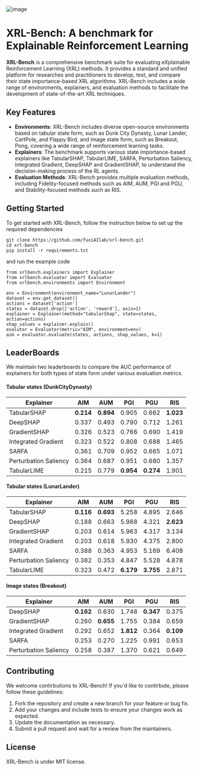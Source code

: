 ![image](https://github.com/fuxiAIlab/xrl-bench/blob/main/docs/XRL-Bench.png)

# XRL-Bench: A benchmark for Explainable Reinforcement Learning

**XRL-Bench** is a comprehensive benchmark suite for evaluating eXplainable Reinforcement Learning (XRL) methods. It provides a standard and unified platform for researches and practitioners to develop, test, and compare their state importance-based XRL algorithms. XRL-Bench includes a wide range of environments, explainers, and evaluation methods to facilitate the development of state-of-the-art XRL techniques.

## Key Features
- **Environments**: XRL-Bench includes diverse open-source environments based on tabular state form, such as Dunk City Dynasty, Lunar Lander, CartPole, and Flappy Bird, and image state form, such as Breakout, Pong, covering a wide range of reinforcement learning tasks.
- **Explainers**: The benchmark supports various state importance-based explainers like TabularSHAP, TabularLIME, SARFA, Perturbation Saliency, Integrated Gradient, DeepSHAP and GradientSHAP, to understand the decision-making process of the RL agents.
- **Evaluation Methods**: XRL-Bench provides multiple evaluation methods, including Fidelity-focused methods such as AIM, AUM, PGI and PGU, and Stability-focused methods such as RIS. 

## Getting Started
To get started with XRL-Bench, follow the instruction below to set up the required dependencies 

```
git clone https://github.com/fuxiAIlab/xrl-bench.git
cd xrl-bench
pip install -r requirements.txt
```
and run the example code

```
from xrlbench.explainers import Explainer
from xrlbench.evaluator import Evaluator
from xrlbench.environments import Environment

env = Environment(environment_name="LunarLander")
dataset = env.get_dataset()
actions = dataset['action']
states = dataset.drop(['action', 'reward'], axis=1)
explainer = Explainer(method="tabularShap", state=states, action=actions)
shap_values = explainer.explain()
evalutor = Evaluator(metric="AIM", environment=env)
aim = evaluator.evaluate(states, actions, shap_values, k=1)
```

## LeaderBoards
We maintain two leaderboards to compare the AUC performance of explainers for both types of state form under various evaluation metrics.
#### Tabular states (DunkCityDynasty)

| Explainer | AIM | AUM | PGI | PGU | RIS |
| --- | --- | --- | --- | --- | --- |
| TabularSHAP | **0.214** | **0.894** | 0.905 | 0.662 | **1.023** |
| DeepSHAP | 0.337 | 0.493 | 0.790 | 0.712 | 1.261 |
| GradientSHAP | 0.326 | 0.523 | 0.766 | 0.690 | 1.419 |
| Integrated Gradient | 0.323 | 0.522 | 0.808 | 0.688 | 1.465 |
| SARFA | 0.361 | 0.709 | 0.952 | 0.665 | 1.071 |
| Perturbation Saliency | 0.364 | 0.687 | 0.951 | 0.680 | 1.357 |
| TabularLIME | 0.215 | 0.779 | **0.954** | **0.274** | 1.901 |

#### Tabular states (LunarLander)

| Explainer | AIM | AUM | PGI | PGU | RIS |
| --- | --- | --- | --- | --- | --- |
| TabularSHAP | **0.116** | **0.693** | 5.258 | 4.895 | 2.646 |
| DeepSHAP | 0.188 | 0.663 | 5.988 | 4.321 | **2.623** |
| GradientSHAP | 0.203 | 0.614 | 5.963 | 4.317 | 3.134 |
| Integrated Gradient | 0.203 | 0.618 | 5.930 | 4.375 | 2.800 |
| SARFA | 0.388 | 0.363 | 4.953 | 5.169 | 6.408 |
| Perturbation Saliency | 0.382 | 0.353 | 4.847 | 5.528 | 4.878 |
| TabularLIME | 0.323 | 0.472 | **6.179** | **3.755** | 2.871 |

#### Image states (Breakout)

| Explainer  | AIM | AUM | PGI | PGU | RIS |
| --- | --- | --- | --- | --- | --- |
| DeepSHAP | **0.162** | 0.630 | 1.748 | **0.347** | 0.375 |
| GradientSHAP | 0.260 | **0.655** | 1.755 | 0.384 | 0.659 |
| Integrated Gradient | 0.292 | 0.652 | **1.812** | 0.364 | **0.109** |
| SARFA | 0.253 | 0.270 | 1.225 | 0.991 | 0.653 |
| Perturbation Saliency | 0.258 | 0.387 | 1.370 | 0.621 | 0.649 |


## Contributing
We welcome contirbutions to XRL-Bench! If you'd like to contirbute, please follow these guidelines:

1. Fork the repository and create a new branch for your feature or bug fix.
2. Add your changes and include tests to ensure your changes work as expected.
3. Update the documentation as necessary.
4. Submit a pull request and wait for a review from the maintainers.

## License
XRL-Bench is under MIT license.



